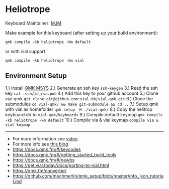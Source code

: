 
# Heliotrope

Keyboard Maintainer: [MJM](https://github.com/MATTMCCA/Heliotroped)  

Make example for this keyboard (after setting up your build environment):

`qmk compile -kb heliotrope -km default`
    
or with vial support

`qmk compile -kb heliotrope -km vial`

## Environment Setup

1.) Install [QMK MSYS](https://github.com/qmk/qmk_distro_msys/releases/)
2.) Generate an ssh key `ssh-keygen`
3.) Read the ssh key `cat .ssh/id_rsa.pub`
4.) Add this key to your github account
5.) Clone vial qmk `git clone git@github.com:vial-kb/vial-qmk.git`
6.) Clone the submodules `cd vial-qmk/ && make git-submodule && cd ..`
7.) Setup qmk with vial as homefolder `qmk setup -H ./vial-qmk/`
8.) Copy the helitrop keyboard dir to `vial-qmk/keyboards`
9.) Compile default keymap `qmk compile -kb heliotrope -km default`
10.) Compile via & vial keymap `compile via & vial keymap`

---
* For more information see [video](https://www.youtube.com/watch?v=POi9ttF2dsk).
* For more info see [this blog](https://blog.heaper.de/e/porting-for-vial)
* https://docs.qmk.fm/#/keycodes
* https://docs.qmk.fm/#/getting_started_build_tools
* https://docs.qmk.fm/#/newbs
* https://get.vial.today/docs/porting-to-vial.html
* https://qmk.fm/converter/
* https://github.com/mechmerlin/qmk_setup/blob/master/info_json_tutorial.md
